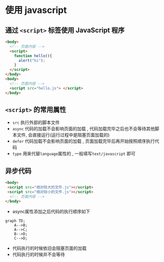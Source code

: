 
# 使用 javascript

## 通过 `<script>` 标签使用 JavaScript 程序

```html
<body>
  <!-- 页面内容 -->
  <script>
    function hello(){
      alert("hi");
    }
  </script>
</body>
<body>
  <!-- 页面内容 -->
  <script src="hello.js"> </script>
</body>
```

## `<script>` 的常用属性

- `src` 执行外部的脚本文件
- `async` 代码的加载不会影响页面的加载 , 代码加载完毕之后也不会等待其他脚本文件, 会直接运行(运行过程中是阻塞页面加载的)
- `defer` 代码加载不会影响页面的加载 , 页面加载完毕后再开始按照顺序执行代码
- `type` 用来代替`language`属性的 , 一般填写`text/javascript` 即可

## 异步代码

```html
<body>
 <script src="相对较大的文件.js"></script>
 <script src="相对较小的文件.js"></script>
  <!-- 页面内容 -->
</body>
```

- async属性添加之后代码的执行顺序如下

```mermaid
graph TD;
    A-->B;
    A-->C;
    B-->D;
    C-->D;
```

- 代码执行的时候依旧会阻塞页面的加载
- 代码执行的时候并不会等待
